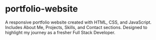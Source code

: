 # portfolio-website
A responsive portfolio website created with HTML, CSS, and JavaScript.   Includes About Me, Projects, Skills, and Contact sections.   Designed to highlight my journey as a fresher Full Stack Developer.
